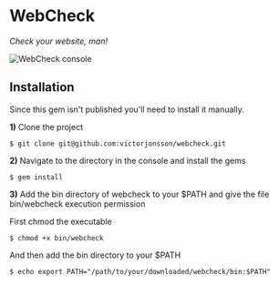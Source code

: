 # WebCheck

*Check your website, man!*

![WebCheck console](http://victorjonsson.se/webcheck.png)

## Installation

Since this gem isn't published you'll need to install it manually.

**1)** Clone the project

`$ git clone git@github.com:victorjonsson/webcheck.git`

**2)** Navigate to the directory in the console and install the gems

`$ gem install`

**3)** Add the bin directory of webcheck to your $PATH and give the file bin/webcheck execution permission

First chmod the executable

`$ chmod +x bin/webcheck`

And then add the bin directory to your $PATH

`$ echo export PATH="/path/to/your/downloaded/webcheck/bin:$PATH"`
